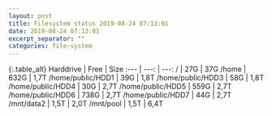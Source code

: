 ```yaml
---
layout: post
title: Filesystem status 2019-08-24 07:13:01
date: 2019-08-24 07:13:01
excerpt_separator: ""
categories: file-system
---
```

{:.table_alt}
Harddrive | Free | Size
:--- | ---: | ---:
/ | 27G | 37G
/home | 632G | 1,7T
/home/public/HDD1 | 39G | 1,8T
/home/public/HDD3 | 58G | 1,8T
/home/public/HDD4 | 30G | 2,7T
/home/public/HDD5 | 559G | 2,7T
/home/public/HDD6 | 738G | 2,7T
/home/public/HDD7 | 44G | 2,7T
/mnt/data2 | 1,5T | 2,0T
/mnt/pool | 1,5T | 6,4T
